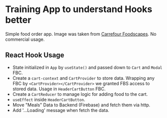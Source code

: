 # Training App to understand Hooks better

Simple food order app.
Image was taken from [Carrefour Foodscapes](https://www.behance.net/gallery/126146535/Carrefour-Foodscapes?tracking_source=search_projects_recommended%7Cfood). No commercial usage.

## React Hook Usage
- State initialized in `App` by `useState()` and passed down to `Cart` and `Modal` FBC.
- Create a `cart-context` and `CartProvider` to store data. Wrapping any FBC by `<CartProvider></CartProvider>` we granted FBS access to stored data. Usage in `HeaderCartButton` FBC.
- Create a `CartReducer` to manage logic for adding food to the cart.
- `useEffect` inside `HeaderCartButton`.
- Move "Meals" Data to Backend (Firebase) and fetch them via http.
- Add '...Loading' message when fetch the data.
